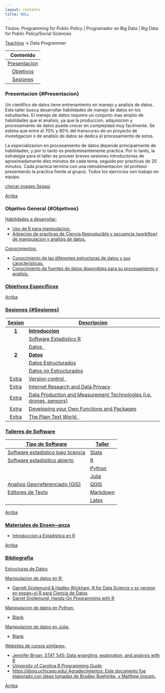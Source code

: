```yaml
---
layout: contents
title: NULL
---
```


Titulos: Programming for Public Policy | Programador en Big Data | Big Data for Public Policy/Social Sciences

<a name="Contenido"></a>

[Teaching](../teaching.md) &rarr; Data Programmer

| Contenido |
| :---: |
| [Presentacion](#Presentacion) |
| [Objetivos](#Objetivos) |
| [Sesiones](#Sesiones) |


### Presentacion {#Presentacion}

Un cientifico de datos tiene entrenamiento en manejo y analisis de datos. Este taller busca desarrollar habilidades de manejo de datos en los estudiantes. El manejo de datos requiere un conjunto mas amplio de habilidades que el analisis, ya que la produccion, adquisicion y procesamiento de datos puede crecer en complejidad muy facilmente. Se estima que entre el 70% y 80% del transcurso de un proyecto de investigacion o de analisis de datos se dedica al procesamiento de estos.

La especializacion en procesamiento de datos depende principalmente de habilidades, y por lo tanto es predominantemente practica. Por lo tanto, la estrategia para  el taller es proveer breves sesiones introductorias de aproximadamente diez minutos de cada tema, seguido por practicas de 20 minutos. Cada practica termina con una retroalimentacion (el profesor presentando la practica frente al grupo). Todos los ejercicios son trabajo en equipo.

[checar imagen Segasi](http://segasi.com.mx/cursos/mcb/)

[Arriba](#Contenido)

### Objetivo General {#Objetivos}

<u>Habilidades a desarrollar:<u/>
- Uso de R para manipulacion.
- Adopcion de practicas de [Ciencia Reproducible](../../workshops/ciencia-reproducible) y secuencia (*workflow*) de manipulacion y analisis de datos.

<u>Conocimientos:<u/>
- Conocimiento de las diferentes estructuras de datos y sus caracteristicas.
- Conocimiento de fuentes de datos disponibles para su procesamiento y analisis.

### Objetivos Especificos

[Arriba](#Contenido)

### Sesiones {#Sesiones}

| Sesion       | Descripcion  |
|:-------------:|--------------|
| **1**         | **Introduccion**  |
|               | Software Estadistico R  |
|               | Datos &nbsp; <a href="https://crenteriam.github.io/workshops/programmer/datos/" style="color:black;"><i class="fas fa-folder-open" style="font-size:1em"></i></a> |
| **2**         | **Datos**  |
|               | Datos Estructurados |
|               | Datos no Estructurados  |
| Extra         | Version control &nbsp; <a href="https://crenteriam.github.io/workshops/programmer/version-control/" style="color:black;"><i class="fas fa-folder-open" style="font-size:1em"></i></a> |
| Extra         | Internet Research and Data Privacy   |
| Extra         | Data Production and Measurement Technologies (i.e. drones, sensors)   |
| Extra         | Developing your Own Functions and Packages  |
| Extra         | The Plain Text World &nbsp; <a href="https://crenteriam.github.io/workshops/analyst/plain-text/" style="color:black;"><i class="fas fa-folder-open" style="font-size:1em"></i></a>  |


### Talleres de Software

| Tipo de Software | Taller |
| --- | --- |
| Software estadistico bajo licencia | <a href="https://crenteriam.github.io/training/stata/stata/" style="color:black;"><i class="fas fa-folder-open" style="font-size:1em"></i></a> Stata  |
| Software estadisitico abierto | <a href="https://crenteriam.github.io/training/r/r/" style="color:black;"><i class="fas fa-folder-open" style="font-size:1em"></i></a> R  |
|  | <a href="https://crenteriam.github.io/training/python/python/" style="color:black;"><i class="fas fa-folder-open" style="font-size:1em"></i></a> Python   |
|  | <a href="https://crenteriam.github.io/workshops/training/julia/julia/" style="color:black;"><i class="fas fa-folder-open" style="font-size:1em"></i></a> Julia    |
| Analisis Georreferenciado (GIS) | <a href="https://crenteriam.github.io/workshops/analyst/plain-text/" style="color:black;"><i class="fas fa-folder-open" style="font-size:1em"></i></a> QGIS |
| Editores de Texto  | <a href="https://crenteriam.github.io/training/markdown/markdown/" style="color:black;"><i class="fas fa-folder-open" style="font-size:1em"></i></a> Markdown  |
|   | <a href="https://crenteriam.github.io/training/latex/latex/" style="color:black;"><i class="fas fa-folder-open" style="font-size:1em"></i></a> Latex   |

[Arriba](#SectionMenu)

### Materiales de Ensen~anza

- [Introduccion a Estadistica en R](https://www.coursera.org/learn/intro-data-science-programacion-estadistica-r)


[Arriba](#Contenido)

### Bibliografia

<u>Estructuras de Datos<u/>

<u>Manipulacion de datos en R<u/>:
* Garrett Grolemund & Hadley Wickham, [R for Data Science](http://r4ds.had.co.nz/index.html) y sy version en espan~ol [R para Ciencia de Datos](http://es.r4ds.hadley.nz/)
* Garret Grolemund, [Hands-On Programming with R](https://rstudio-education.github.io/hopr/)

<u>Manipulacion de datos en Python<u/>:
* Blank

<u>Manipulacion de datos en Julia<u/>:
* Blank


<u>Websites de cursos similares:<u/>
* Jennifer Bryan, [STAT 545: Data wrangling, exploration, and analysis with R](http://stat545.com/)
* [University of Carolina R Programming Guide](http://uc-r.github.io/)
* https://dssg.uchicago.edu/
<u>Agradecimientos</u>: Este documento fue elaborado con ideas tomadas de [Bradley Boehmke](http://uc-r.github.io/), y [Matthew Ingram](http://mattingram.net/).

[Arriba](#Contenido)
